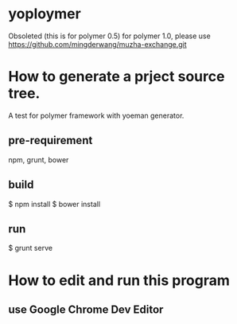 # yoploymer
Obsoleted (this is for polymer 0.5)
for polymer 1.0, please use https://github.com/mingderwang/muzha-exchange.git

# How to generate a prject source tree.
A test for polymer framework with yoeman generator.

## pre-requirement
npm, grunt, bower

## build
$ npm install
$ bower install

## run
$ grunt serve


# How to edit and run this program

## use Google Chrome Dev Editor
